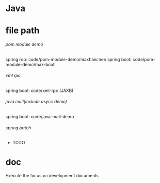 # Java


# file path
###### pom module demo
spring roo: code/pom-module-demo/maxhanchen
spring boot: code/pom-module-demo/max-boot

###### xml rpc
spring boot: code/xml-rpc (JAXB)

###### java mail(include async demo)
spring boot: code/java-mail-demo

###### spring batch
- TODO

# doc 
Execute the focus on development documents

